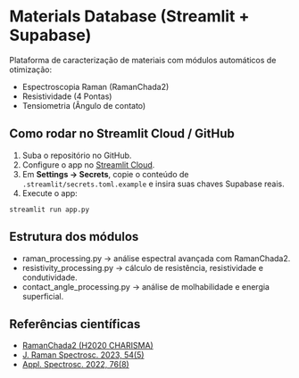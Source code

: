 # Materials Database (Streamlit + Supabase)

Plataforma de caracterização de materiais com módulos automáticos de otimização:
- Espectroscopia Raman (RamanChada2)
- Resistividade (4 Pontas)
- Tensiometria (Ângulo de contato)

## Como rodar no Streamlit Cloud / GitHub

1. Suba o repositório no GitHub.
2. Configure o app no [Streamlit Cloud](https://share.streamlit.io).
3. Em **Settings → Secrets**, copie o conteúdo de `.streamlit/secrets.toml.example` e insira suas chaves Supabase reais.
4. Execute o app:
```
streamlit run app.py
```

## Estrutura dos módulos

- raman_processing.py → análise espectral avançada com RamanChada2.
- resistivity_processing.py → cálculo de resistência, resistividade e condutividade.
- contact_angle_processing.py → análise de molhabilidade e energia superficial.

## Referências científicas
- [RamanChada2 (H2020 CHARISMA)](https://github.com/h2020charisma/ramanchada2)
- [J. Raman Spectrosc. 2023, 54(5)](https://doi.org/10.1002/jrs.6789)
- [Appl. Spectrosc. 2022, 76(8)](https://doi.org/10.1177/00037028221090988)
